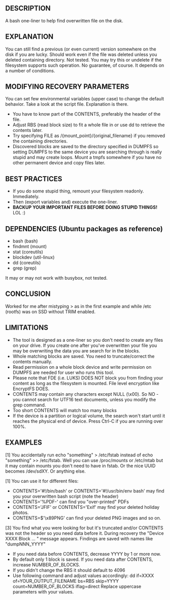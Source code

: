 DESCRIPTION
-----------

A bash one-liner to help find overwritten file on the disk.

EXPLANATION
-----------

You can still find a previous (or even current) version somewhere on the disk if you are lucky.
Should work even if the file was deleted unless you deleted containing directory.
Not tested. You may try this or undelete if the filesystem supports such operation.
No guarantee, of course. It depends on a number of conditions.

MODIFYING RECOVERY PARAMETERS
-----------------------------

You can set few environmental variables (upper case) to change the default behavior.
Take a look at the script file. Explanation is there.
- You have to know part of the CONTENTS, preferably the header of the file.
- Adjust RBS (read block size) to fit a whole file in or use dd to retrieve the contents later.
- Try specifying FILE as /{mount_point}/{original_filename} if you removed the containing directories.
- Discovered blocks are saved to the directory specified in DUMPFS so setting DUMPFS to the same device you are searching through is really stupid and may create loops.
Mount a tmpfs somewhere if you have no other permanent device and copy files later.

BEST PRACTICES
--------------

- If you do some stupid thing, remount your filesystem readonly. Immediately.
- Then (export variables and) execute the one-liner.
- **BACKUP YOUR IMPORTANT FILES BEFORE DOING STUPID THINGS!** LOL :)

DEPENDENCIES (Ubuntu packages as reference)
------------

- bash (bash)
- findmnt (mount)
- stat (coreutils)
- blockdev (util-linux)
- dd (coreutils)
- grep (grep)

It may or may not work with busybox, not tested.

CONCLUSION
----------

Worked for me after mistyping > as in the first example and while /etc (rootfs) was on SSD without TRIM enabled.

LIMITATIONS
-----------

- The tool is designed as a one-liner so you don't need to create any files on your drive.
  If you create one after you've overwritten your file you may be overwriting the data you are search for in the blocks.
- Whole matching blocks are saved. You need to truncate/correct the contents manually.
- Read permission on a whole block device and write permission on DUMPFS are needed for user who runs this tool.
- Please note that FDE (i.e. LUKS) DOES NOT block you from finding your content as long as the filesystem is mounted.
  File level encryption like EncryptFS DOES.
- CONTENTS may contain any characters except NULL (\x00).
  So NO - you cannot search for UTF16 text documents, unless you modify the grep command.
- Too short CONTENTS will match too many blocks
- If the device is a partition or logical volume, the search won't start until it reaches the physical end of device.
  Press Ctrl-C if you are running over 100%.

EXAMPLES
--------

[1]
You accidentally run echo "something" > /etc/fstab instead of echo "something" >> /etc/fstab.
Well you can use /proc/mounts or /etc/mtab but it may contain mounts you don't need to have in fstab.
Or the nice UUID becomes /dev/sdXY. Or anything else.

[1]
You can use it for different files:
  - CONTENTS='#!/bin/bash' or CONTENTS='#!/usr/bin/env bash' may find you your overwritten bash script (note the header)
  - CONTENTS='%PDF-' can find you "over-printed" PDFs
  - CONTENTS='JFIF' or CONTENTS='Exif' may find your deleted holiday photos.
  - CONTENTS=$'\x89PNG' can find your deleted PNG images
and so on.

[3]
You find what you were looking for but it's truncated and/or CONTENTS was not the header so you need data before it.
During recovery the "Device XXXX Block ... " message appears.
Findings are saved with names like "dumpNNN_YYYY"
- If you need data before CONTENTS, decrease YYYY by 1 or more now.
- By default only 1 block is saved. If you need data after CONTENTS, increase NUMBER_OF_BLOCKS.
- If you didn't change the RBS it should default to 4096
- Use following command and adjust values accordingly:
  dd if=XXXX of=YOUR_OUTPUT_FILENAME bs=RBS skip=YYYY count=NUMBER_OF_BLOCKS iflag=direct
  Replace uppercase parameters with your values.

